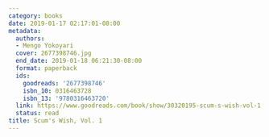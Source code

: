 ```yaml
---
category: books
date: 2019-01-17 02:17:01-08:00
metadata:
  authors:
  - Mengo Yokoyari
  cover: 2677398746.jpg
  end_date: 2019-01-18 06:21:30-08:00
  format: paperback
  ids:
    goodreads: '2677398746'
    isbn_10: 0316463728
    isbn_13: '9780316463720'
  link: https://www.goodreads.com/book/show/30320195-scum-s-wish-vol-1
  status: read
title: Scum's Wish, Vol. 1
---
```

